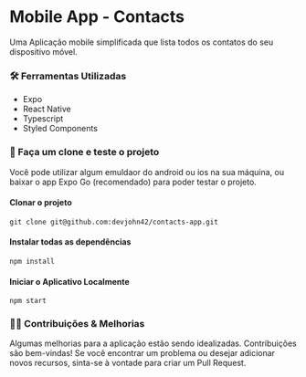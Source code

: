 # Mobile App - Contacts

Uma Aplicação mobile simplificada que lista todos os contatos do seu dispositivo móvel.

### 🛠 Ferramentas Utilizadas

- Expo
- React Native
- Typescript
- Styled Components

### 📲 Faça um clone e teste o projeto

Você pode utilizar algum emuldaor do android ou ios na sua máquina, ou baixar o app Expo Go (recomendado) para poder testar o projeto.

#### Clonar o projeto

```
git clone git@github.com:devjohn42/contacts-app.git
```

#### Instalar todas as dependências

```
npm install
```

#### Iniciar o Aplicativo Localmente

```
npm start
```

### 🤝🏻 Contribuições & Melhorias

Algumas melhorias para a aplicação estão sendo idealizadas. Contribuições são bem-vindas! Se você encontrar um problema ou desejar adicionar novos recursos, sinta-se à vontade para criar um Pull Request.
